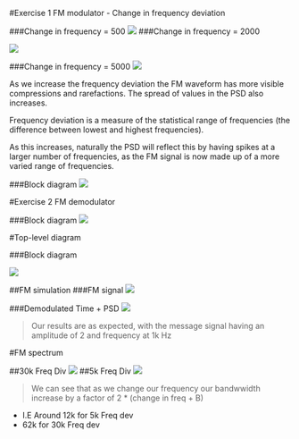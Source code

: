 #Exercise 1 FM modulator - Change in frequency deviation

###Change in frequency = 500
![](https://cloud.githubusercontent.com/assets/2521843/22543861/55eb2c46-e92a-11e6-9583-563f3a9e259c.png)
###Change in frequency = 2000

![](https://cloud.githubusercontent.com/assets/2521843/22543885/6c83eab0-e92a-11e6-8d7a-7e012fd94cbc.png)

###Change in frequency = 5000
![](https://cloud.githubusercontent.com/assets/2521843/22543895/80431ca6-e92a-11e6-97bb-76e41913488d.png)


As we increase the frequency deviation the FM waveform has more visible compressions and rarefactions. The spread of values in the PSD also increases.

Frequency deviation is a measure of the statistical range of frequencies (the difference between lowest and highest frequencies). 

As this increases, naturally the PSD will reflect this by having spikes at a larger number of frequencies, as the FM signal is now made up of a more varied range of frequencies.


###Block diagram
![](https://cloud.githubusercontent.com/assets/2521843/22543826/2629a898-e92a-11e6-9f67-cb2a7fa2c381.png)

#Exercise 2 FM demodulator

###Block diagram
![](https://cloud.githubusercontent.com/assets/2521843/22567911/a3a37060-e989-11e6-877c-49519526f8f4.png)


#Top-level diagram

###Block diagram

![](https://cloud.githubusercontent.com/assets/2521843/22568115/73b67f5e-e98a-11e6-930c-97828612b155.png)

##FM simulation
###FM signal
![](https://cloud.githubusercontent.com/assets/2521843/22568473/e1aa5278-e98b-11e6-8cc0-c5eadf6b5090.png)

###Demodulated Time + PSD
![](https://cloud.githubusercontent.com/assets/2521843/22568533/0c6af198-e98c-11e6-8a3d-60912857c3b4.png)

>Our results are as expected, with the message signal having an amplitude of 2 and frequency at 1k Hz

#FM spectrum

##30k Freq Div
![](https://cloud.githubusercontent.com/assets/2521843/22586185/40fe7c1a-e9f3-11e6-96ce-dd1488319f68.png)
##5k Freq Div
![](https://cloud.githubusercontent.com/assets/2521843/22586213/5c58b426-e9f3-11e6-98c0-e49cba6ca15c.png)

> We can see that as we change our frequency our bandwwidth increase by a factor of 2 * (change in freq + B)
* I.E Around 12k for 5k Freq dev
* 62k for 30k  Freq dev
